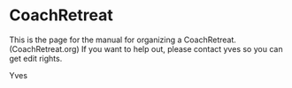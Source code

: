 # CoachRetreat

This is the page for the manual for organizing a CoachRetreat.
(CoachRetreat.org) 
If you want to help out, please contact yves so you can get edit rights. 

Yves
